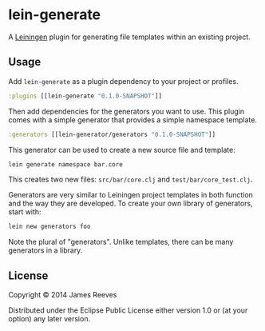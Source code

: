 # lein-generate

A [Leiningen][1] plugin for generating file templates within an existing
project.

[1]: https://github.com/technomancy/leiningen

## Usage

Add `lein-generate` as a plugin dependency to your project or profiles.

```clojure
:plugins [[lein-generate "0.1.0-SNAPSHOT"]]
```

Then add dependencies for the generators you want to use. This plugin
comes with a simple generator that provides a simple namespace
template.

```clojure
:generators [[lein-generator/generators "0.1.0-SNAPSHOT"]]
```

This generator can be used to create a new source file and template:

```bash
lein generate namespace bar.core
```

This creates two new files: `src/bar/core.clj` and
`test/bar/core_test.clj`.

Generators are very similar to Leiningen project templates in both
function and the way they are developed. To create your own library of
generators, start with:

```bash
lein new generators foo
```

Note the plural of "generators". Unlike templates, there can be many
generators in a library.

## License

Copyright © 2014 James Reeves

Distributed under the Eclipse Public License either version 1.0 or (at
your option) any later version.
